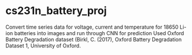 # cs231n_battery_proj
Convert time series data for voltage, current and temperature for 18650 Li-ion batteries into images and run through CNN for prediction
Used Oxford Battery Degradation dataset  (Birkl, C. (2017), Oxford Battery Degradation Dataset 1, University of Oxford.
